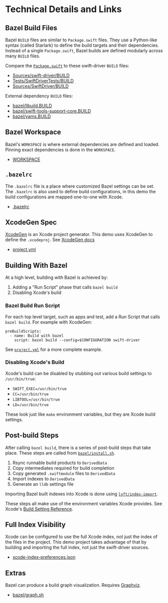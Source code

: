 # Technical Details and Links

## Bazel Build Files

Bazel `BUILD` files are similar to `Package.swift` files. They use a Python-like syntax (called Starlark) to define the build targets and their dependencies. Instead of a single `Package.swift`, Bazel builds are defined modularly across many `BUILD` files.

Compare the [`Package.swift`](../Package.swift) to these swift-driver `BUILD` files:

* [Sources/swift-driver/BUILD](../Sources/swift-driver/BUILD)
* [Tests/SwiftDriverTests/BUILD](../Tests/SwiftDriverTests/BUILD)
* [Sources/SwiftDriver/BUILD](../Sources/SwiftDriver/BUILD)

External dependency `BUILD` files:

* [bazel/llbuild.BUILD](llbuild.BUILD)
* [bazel/swift-tools-support-core.BUILD](swift-tools-support-core.BUILD)
* [bazel/yams.BUILD](yams.BUILD)

## Bazel Workspace

Bazel's `WORKSPACE` is where external dependencies are defined and loaded. Pinning exact dependencies is done in the `WORKSPACE`.

* [WORKSPACE](../WORKSPACE)

## `.bazelrc`

The `.bazelrc` file is a place where customized Bazel settings can be set. The `.bazelrc` is also used to define build configurations, in this demo the build configurations are mapped one-to-one with Xcode.

* [.bazelrc](../.bazelrc)

## XcodeGen Spec

[XcodeGen](https://github.com/yonaskolb/XcodeGen) is an Xcode project generator. This demo uses XcodeGen to define the `.xcodeproj`. See [XcodeGen docs](https://github.com/yonaskolb/XcodeGen/blob/master/Docs/ProjectSpec.md)

* [project.yml](../project.yml)

## Building With Bazel

At a high level, building with Bazel is achieved by:

1. Adding a "Run Script" phase that calls `bazel build`
2. Disabling Xcode's build

### Bazel Build Run Script

For each top level target, such as apps and test, add a Run Script that calls `bazel build`. For example with XcodeGen:

```
preBuildScripts:
  - name: Build with bazel
    script: bazel build --config=$CONFIGURATION swift-driver
```

See [`project.yml`](https://github.com/kastiglione/bazel-xcode-demo-swift-driver/blob/87eaf991821d0aaecb653be0b37ffdbcd17cdf27/project.yml#L22-L27) for a more complete example.

### Disabling Xcode's Build

Xcode's build can be disabled by stubbing out various build settings to `/usr/bin/true`:

* `SWIFT_EXEC=/usr/bin/true`
* `CC=/usr/bin/true`
* `LIBTOOL=/usr/bin/true`
* `LD=/usr/bin/true`

These look just like `make` environment variables, but they are Xcode build settings.

## Post-build Steps

After calling `bazel build`, there is a series of post-build steps that take place. These steps are called from [`bazel/install.sh`](install.sh).

1. Rsync runnable build products to `DerivedData`
1. Copy intermediates required for build completion
2. Copy generated `.swiftmodule` files to `DerivedData`
3. Import indexes to `DerivedData`
4. Generate an `lldb` settings file

Importing Bazel built indexes into Xcode is done using [`lyft/index-import`](https://github.com/lyft/index-import).

These steps all make use of the environment variables Xcode provides. See Xcode's [Build Setting Reference](https://developer.apple.com/library/archive/documentation/DeveloperTools/Reference/XcodeBuildSettingRef/1-Build_Setting_Reference/build_setting_ref.html).

## Full Index Visibility

Xcode can be configured to use the full Xcode index, not just the index of the files in the project. This demo project takes advantage of that by building and importing the full index, not just the swift-driver sources.

* [xcode-index-preferences.json](../xcode-index-preferences.json)

## Extras

Bazel can produce a build graph visualization. Requires [Graphviz](https://graphviz.org).

* [bazel/graph.sh](graph.sh)
